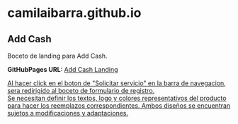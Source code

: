 # camilaibarra.github.io
<h2>Add Cash</h2>
<p>Boceto de landing para Add Cash.</p>
<p><strong>GitHubPages URL: </strong><a href="camilaibarra.github.io">Add Cash Landing</p>
<p>Al hacer click en el boton de "Solicitar servicio" en la barra de navegacion, sera redirigido al boceto de formulario de registro.<br>
Se necesitan definir los textos, logo y colores representativos del producto para hacer los reemplazos correspondientes.
Ambos diseños se encuentran sujetos a modificaciones y adaptaciones.</p>
